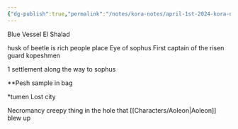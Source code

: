 ```yaml
---
{"dg-publish":true,"permalink":"/notes/kora-notes/april-1st-2024-kora-notes/"}
---
```


Blue Vessel
El Shalad


husk of beetle is rich people place
Eye of sophus
First captain of the risen guard kopeshmen


1 settlement along the way to sophus

**Pesh sample in bag

*tumen Lost city 

Necromancy creepy thing in the hole that [[Characters/Aoleon\|Aoleon]] blew up